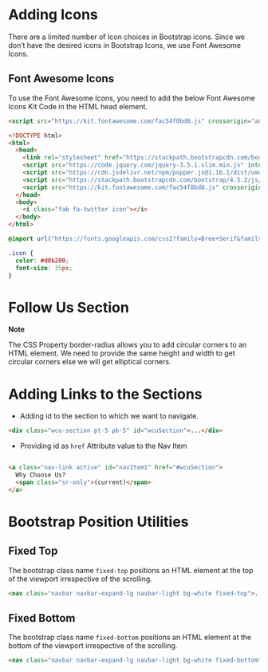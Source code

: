 # Adding Icons

There are a limited number of Icon choices in Bootstrap icons. Since we don’t have the desired icons in Bootstrap Icons, we use Font Awesome Icons.

## Font Awesome Icons

To use the Font Awesome Icons, you need to add the below Font Awesome Icons Kit Code in the HTML head element.

```HTML
<script src="https://kit.fontawesome.com/fac54f0bd8.js" crossorigin="anonymous"></script>
```

```HTML
<!DOCTYPE html>
<html>
  <head>
    <link rel="stylesheet" href="https://stackpath.bootstrapcdn.com/bootstrap/4.5.2/css/bootstrap.min.css" integrity="sha384-JcKb8q3iqJ61gNV9KGb8thSsNjpSL0n8PARn9HuZOnIxN0hoP+VmmDGMN5t9UJ0Z" crossorigin="anonymous"/>
    <script src="https://code.jquery.com/jquery-3.5.1.slim.min.js" integrity="sha384-DfXdz2htPH0lsSSs5nCTpuj/zy4C+OGpamoFVy38MVBnE+IbbVYUew+OrCXaRkfj" crossorigin="anonymous"></script>
    <script src="https://cdn.jsdelivr.net/npm/popper.js@1.16.1/dist/umd/popper.min.js" integrity="sha384-9/reFTGAW83EW2RDu2S0VKaIzap3H66lZH81PoYlFhbGU+6BZp6G7niu735Sk7lN" crossorigin="anonymous"></script>
    <script src="https://stackpath.bootstrapcdn.com/bootstrap/4.5.2/js/bootstrap.min.js" integrity="sha384-B4gt1jrGC7Jh4AgTPSdUtOBvfO8shuf57BaghqFfPlYxofvL8/KUEfYiJOMMV+rV" crossorigin="anonymous"></script>
    <script src="https://kit.fontawesome.com/fac54f0bd8.js" crossorigin="anonymous"></script>
  </head>
  <body>
    <i class="fab fa-twitter icon"></i>
  </body>
</html>
```

```CSS
@import url("https://fonts.googleapis.com/css2?family=Bree+Serif&family=Caveat:wght@400;700&family=Lobster&family=Monoton&family=Open+Sans:ital,wght@0,400;0,700;1,400;1,700&family=Playfair+Display+SC:ital,wght@0,400;0,700;1,700&family=Playfair+Display:ital,wght@0,400;0,700;1,700&family=Roboto:ital,wght@0,400;0,700;1,400;1,700&family=Source+Sans+Pro:ital,wght@0,400;0,700;1,700&family=Work+Sans:ital,wght@0,400;0,700;1,700&display=swap");

.icon {
  color: #d0b200;
  font-size: 35px;
}
```

# Follow Us Section

<b>Note</b>

The CSS Property border-radius allows you to add circular corners to an HTML element. We need to provide the same height and width to get circular corners else we will get elliptical corners.

# Adding Links to the Sections

- Adding id to the section to which we want to navigate.

```HTML
<div class="wcu-section pt-5 pb-5" id="wcuSection">...</div>
```

- Providing id as `href` Attribute value to the Nav Item

```HTML

<a class="nav-link active" id="navItem1" href="#wcuSection">
  Why Choose Us?
  <span class="sr-only">(current)</span>
</a>
```

# Bootstrap Position Utilities

## Fixed Top

The bootstrap class name `fixed-top` positions an HTML element at the top of the viewport irrespective of the scrolling.

```HTML
<nav class="navbar navbar-expand-lg navbar-light bg-white fixed-top">...</nav>
```

## Fixed Bottom

The bootstrap class name `fixed-bottom` positions an HTML element at the bottom of the viewport irrespective of the scrolling.

```HTML
<nav class="navbar navbar-expand-lg navbar-light bg-white fixed-bottom">...</nav>
```
